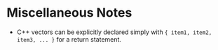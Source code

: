 # Miscellaneous Notes

- C++ vectors can be explicitly declared simply with `{ item1, item2, item3, ... }` for a return statement.